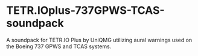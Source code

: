 # TETR.IOplus-737GPWS-TCAS-soundpack
A soundpack for TETR.IO Plus by UniQMG utilizing aural warnings used on the Boeing 737 GPWS and TCAS systems.
